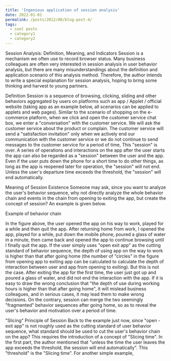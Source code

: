 ```yaml
---
title: 'Ingenious application of session analysis'
date: 2022-01-01
permalink: /posts/2012/08/blog-post-4/
tags:
  - cool posts
  - category1
  - category2
---
```


Session Analysis: Definition, Meaning, and Indicators
Session is a mechanism we often use to record browser status. Many business colleagues are often very interested in session analysis in user behavior analysis, but there are many misunderstandings about the definition and application scenario of this analysis method. Therefore, the author intends to write a special explanation for session analysis, hoping to bring some thinking and harvest to young partners.

Definition
Session is a sequence of browsing, clicking, sliding and other behaviors aggregated by users on platforms such as app / Applet / official website (taking app as an example below, all scenarios can be applied to applets and web pages).
Similar to the scenario of shopping on the e-commerce platform, when we click and open the customer service chat box, we enter a "conversation" with the customer service. We will ask the customer service about the product or complain. The customer service will send a "satisfaction invitation" only when we actively end our communication with the customer service or we do not continue to send messages to the customer service for a period of time, This "session" is over.
A series of operations and interactions on the app after the user starts the app can also be regarded as a "session" between the user and the app. Even if the user puts down the phone for a short time to do other things, as long as the app is reopened later for operation, the "session" will not end. Unless the user's departure time exceeds the threshold, the "session" will end automatically.

Meaning of Session Existence
Someone may ask, since you want to analyze the user's behavior sequence, why not directly analyze the whole behavior chain and events in the chain from opening to exiting the app, but create the concept of session? An example is given below.

Example of behavior chain

In the figure above, the user opened the app on his way to work, played for a while and then quit the app. After returning home from work, I opened the app, played for a while, put down the mobile phone, poured a glass of water in a minute, then came back and opened the app to continue browsing until I finally quit the app.
If the user simply uses "open exit app" as the cutting standard of behavior sequence, the depth of using app on the way to work is higher than that after going home (the number of "circles" in the figure from opening app to exiting app can be calculated to calculate the depth of interaction between user and app from opening to exiting).
But this is not the case. After exiting the app for the first time, the user just got up and poured a glass of water, and did not end the interaction with the app. If it is easy to draw the wrong conclusion that "the depth of use during working hours is higher than that after going home", it will mislead business colleagues, and in serious cases, it may lead them to make wrong decisions. On the contrary, session can merge the two seemingly "fragmented" behavior sequences after going home, so as to reveal the user's behavior and motivation over a period of time.

"Slicing" Principle of Session
Back to the example just now, since "open - exit app" is not roughly used as the cutting standard of user behavior sequence, what standard should be used to cut the user's behavior chain on the app?
This requires the introduction of a concept of "Slicing time". In the first part, the author mentioned that "unless the time the user leaves the app exceeds the threshold, the session will end automatically". This "threshold" is the "Slicing time".
For another simple example,